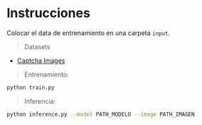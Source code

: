 # Instrucciones

Colocar el data de entrenamiento en una carpeta `input`.

> Datasets

- [Captcha Images](https://www.kaggle.com/aadhavvignesh/captcha-images/code)

> Entrenamiento:

```bash
python train.py
```

> Inferencia:

```bash
python inference.py --model PATH_MODELO --image PATH_IMAGEN
```